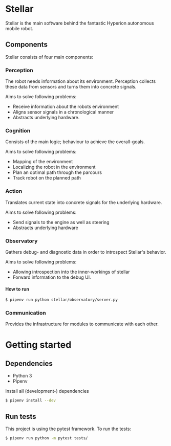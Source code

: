 # Stellar

Stellar is the main software behind the fantastic Hyperion autonomous mobile robot.

## Components

Stellar consists of four main components:

### Perception

The robot needs information about its environment. Perception collects these data from sensors and turns them into concrete signals.

Aims to solve following problems:
* Receive information about the robots environment
* Aligns sensor signals in a chronological manner
* Abstracts underlying hardware.

### Cognition

Consists of the main logic; behaviour to achieve the overall-goals.

Aims to solve following problems:
* Mapping of the environment
* Localizing the robot in the environment
* Plan an optimal path through the parcours
* Track robot on the planned path

### Action

Translates current state into concrete signals for the underlying hardware.

Aims to solve following problems:
* Send signals to the engine as well as steering
* Abstracts underlying hardware


### Observatory

Gathers debug- and diagnostic data in order to introspect Stellar's behavior.

Aims to solve following problems:
* Allowing introspection into the inner-workings of stellar
* Forward information to the debug UI.

#### How to run

```sh
$ pipenv run python stellar/observatory/server.py
```


### Communication

Provides the infrastructure for modules to communicate with each other.


# Getting started

## Dependencies
- Python 3
- Pipenv

Install all (development-) dependencies
```sh
$ pipenv install --dev
```

## Run tests

This project is using the pytest framework. To run the tests:
```sh
$ pipenv run python -m pytest tests/
```
